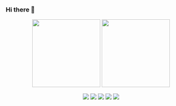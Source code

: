 ### Hi there 👋

<!-- GitHub Stats e Most Used Languages lado a lado -->
<p align="center">
  <img height="180em" src="https://github-readme-stats.vercel.app/api?username=TitoBahe&show_icons=true&theme=dark&include_all_commits=true&count_private=true"/>
  <img height="180em" src="https://github-readme-stats.vercel.app/api/top-langs/?username=TitoBahe&layout=compact&langs_count=8&theme=dark"/>
</p>

<!-- Badges -->
<p align="center">
  <img src="https://img.shields.io/badge/-Python-3776AB?style=flat-square&logo=python&logoColor=white"/>
  <img src="https://img.shields.io/badge/-C-555555?style=flat-square&logo=c&logoColor=white"/>
  <img src="https://img.shields.io/badge/-C++-00599C?style=flat-square&logo=c%2B%2B&logoColor=white"/>
  <img src="https://img.shields.io/badge/-Bash-4EAA25?style=flat-square&logo=gnu-bash&logoColor=white"/>
  <img src="https://img.shields.io/badge/-SQL-336791?style=flat-square&logo=postgresql&logoColor=white"/>
</p>
